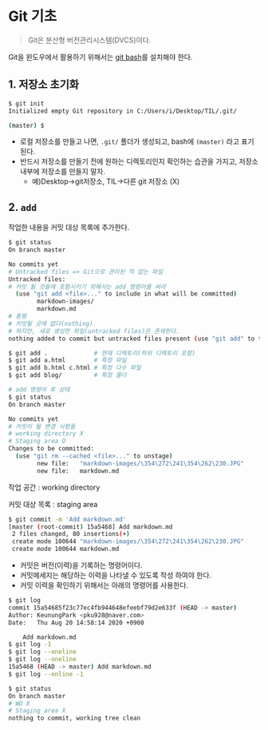 # Git 기초

> Git은 분산형 버전관리시스템(DVCS)이다.

Git을 윈도우에서 활용하기 위해서는 [git bash](https://gitforwindows.org/)를 설치해야 한다.

## 1. 저장소 초기화

``` bash
$ git init
Initialized empty Git repository in C:/Users/i/Desktop/TIL/.git/

(master) $
```

* 로컬 저장소를 만들고 나면, `.git/` 폴더가 생성되고, bash에 `(master)`  라고 표기 된다.
* 반드시 저장소를 만들기 전에 원하는 디렉토리인지 확인하는 습관을 가지고, 저장소 내부에 저장소를 만들지 말자.
  * 예)Desktop->git저장소, TIL->다른 git 저장소  (X)

## 2. `add`

작업한 내용을 커밋 대상 목록에 추가한다.

```bash
$ git status
On branch master

No commits yet
# Untracked files => Git으로 관리된 적 없는 파일
Untracked files:
# 커밋 될 것들에 포함시키기 위해서는 add 명령어를 써라
  (use "git add <file>..." to include in what will be committed)
        markdown-images/
        markdown.md
# 총평
# 커밋될 곳에 없다(nothing)
# 하지만, 새로 생성한 파일(untracked files)은 존재한다.
nothing added to commit but untracked files present (use "git add" to track)

```

```bash
$ git add .				# 현재 디렉토리(하위 디렉토리 포함)
$ git add a.html		# 특정 파일
$ git add b.html c.html # 특정 다수 파일
$ git add blog/			# 특정 폴더


```

```bash
# add 명령어 후 상태
$ git status
On branch master

No commits yet
# 커밋이 될 변경 사항들
# working directory X
# Staging area O
Changes to be committed:
  (use "git rm --cached <file>..." to unstage)
        new file:   "markdown-images/\354\272\241\354\262\230.JPG"
        new file:   markdown.md

```

작업 공간 : working directory

커밋 대상 목록 : staging area

```bash
$ git commit -m 'Add markdown.md'
[master (root-commit) 15a5468] Add markdown.md
 2 files changed, 80 insertions(+)
 create mode 100644 "markdown-images/\354\272\241\354\262\230.JPG"
 create mode 100644 markdown.md

```

* 커밋은 버전(이력)을 기록하는 명령어이다.
* 커밋메세지는 해당하는 이력을 나타낼 수 있도록 작성 하여야 한다.
* 커밋 이력을 확인하기 위해서는 아래의 명령어를 사용한다.

```bash
$ git log
commit 15a54685f23c77ec4fb944648efeebf79d2e633f (HEAD -> master)
Author: KeunungPark <pku928@naver.com>
Date:   Thu Aug 20 14:58:14 2020 +0900

    Add markdown.md
$ git log -1
$ git log --oneline
$ git log --oneline
15a5468 (HEAD -> master) Add markdown.md
$ git log --online -1
```



``` bash
$ git status
On branch master
# WD X
# Staging area X
nothing to commit, working tree clean
```


